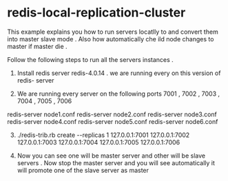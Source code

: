 # redis-local-replication-cluster

This example explains you how to run servers locatlly to and convert them into master slave mode . Also how automatically che ild node changes to master if master die . 

Follow the following steps to run all the servers instances . 

1) Install redis server redis-4.0.14 . we are running every on this version of redis- server  

2) We are running every server on the following ports 7001 , 7002 , 7003 , 7004 , 7005 , 7006 

redis-server node1.conf 
redis-server node2.conf 
redis-server node3.conf 
redis-server node4.conf 
redis-server node5.conf 
redis-server node6.conf 

3) ./redis-trib.rb create --replicas 1 127.0.0.1:7001 127.0.0.1:7002 127.0.0.1:7003 127.0.0.1:7004 127.0.0.1:7005 127.0.0.1:7006

4) Now you can see one will be master server and other will be slave servers . Now stop the master server and you will see automatically it will promote one of the slave server as master 


